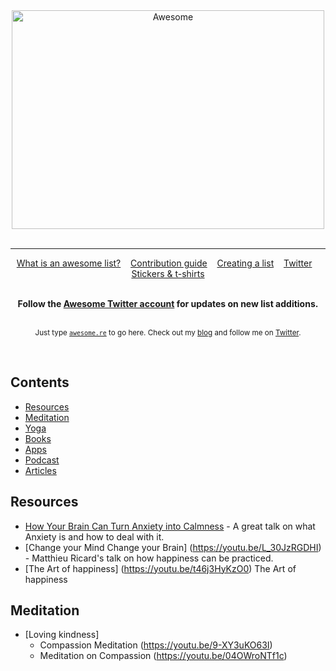 <div align="center">
	<img width="500" height="350" src="media/logo.svg" alt="Awesome">
	<br>
	<br>
	<hr>

<p>
	<a href="awesome.md">What is an awesome list?</a>&nbsp;&nbsp;&nbsp;
	<a href="contributing.md">Contribution guide</a>&nbsp;&nbsp;&nbsp;
	<a href="create-list.md">Creating a list</a>&nbsp;&nbsp;&nbsp;
	<a href="https://twitter.com/awesome__re">Twitter</a>&nbsp;&nbsp;&nbsp;
	<a href="https://www.redbubble.com/people/sindresorhus/works/30364188-awesome-logo">Stickers & t-shirts</a>
</p>
</div>
<br>

<div align="center">
	<b>Follow the <a href="https://twitter.com/awesome__re">Awesome Twitter account</a> for updates on new list additions.</b>
</div>

<br>

<p align="center">
	<sub>Just type <a href="https://awesome.re"><code>awesome.re</code></a> to go here. Check out my <a href="https://blog.sindresorhus.com">blog</a> and follow me on <a href="https://twitter.com/sindresorhus">Twitter</a>.</sub>
</p>
<br>

## Contents
- [Resources](#resources)
- [Meditation](#Meditation)
- [Yoga](#Yoga)
- [Books](#Books)
- [Apps](#Apps)
- [Podcast](#Podcasts)
- [Articles](#Articles)

## Resources

- [How Your Brain Can Turn Anxiety into Calmness](https://youtu.be/KYJdekjiAog) - A great talk on what Anxiety is and how to deal with it.
- [Change your Mind Change your Brain] (https://youtu.be/L_30JzRGDHI) - Matthieu Ricard's talk on how happiness can be practiced.
- [The Art of happiness] (https://youtu.be/t46j3HyKzO0) The Art of happiness 

## Meditation

- [Loving kindness]
	- Compassion Meditation (https://youtu.be/9-XY3uKO63I)
	- Meditation on Compassion (https://youtu.be/04OWroNTf1c)
